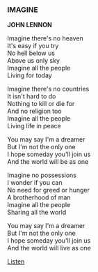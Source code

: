 ### IMAGINE  

**JOHN LENNON**  

Imagine there's no heaven  
It's easy if you try  
No hell below us  
Above us only sky  
Imagine all the people  
Living for today  

Imagine there's no countries  
It isn't hard to do  
Nothing to kill or die for  
And no religion too  
Imagine all the people  
Living life in peace  

You may say I'm a dreamer  
But I'm not the only one  
I hope someday you'll join us  
And the world will be as one  

Imagine no possessions  
I wonder if you can  
No need for greed or hunger  
A brotherhood of man  
Imagine all the people  
Sharing all the world  

You may say I'm a dreamer  
But I'm not the only one  
I hope someday you'll join us  
And the world will live as one  
  
<a href="http://music.163.com/#/song?id=1476106" class="btn btn-success">Listen</a>
